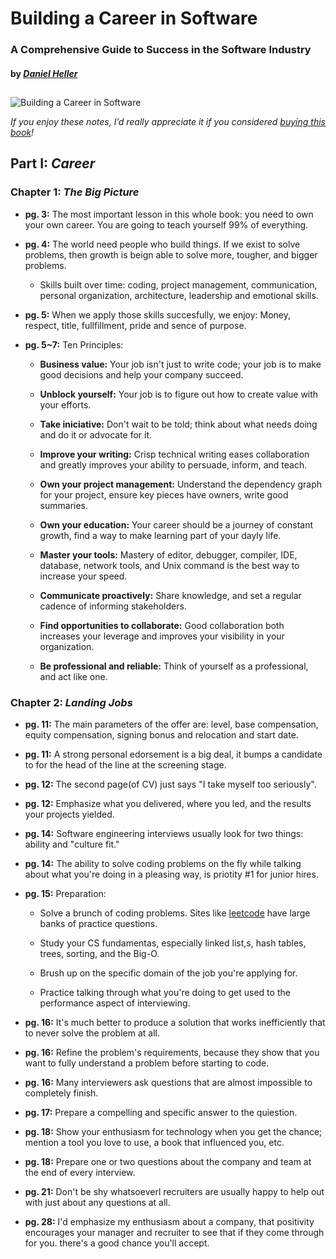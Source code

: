 # Building a Career in Software

### __A Comprehensive Guide to Success in the Software Industry__

#### by _[Daniel Heller](https://www.goodreads.com/author/show/708779.Daniel_Heller)_

##

![Building a Career in Software](https://m.media-amazon.com/images/I/51gtFp1AByL._SL1254_.jpg "Building a Carer in Software cover")

*If you enjoy these notes, I’d really appreciate it if you considered [buying this book](https://www.amazon.com/Building-Career-Software-Comprehensive-Industry/dp/1484261461)!*

## __Part I:__ _Career_

### __Chapter 1:__ _The Big Picture_

* __pg. 3:__ The most important lesson in this whole book: you need to own your own career. You are going to teach yourself 99% of everything.

* __pg. 4:__ The world need people who build things. If we exist to solve problems, then growth is beign able to solve more, tougher, and bigger problems.
    
    * Skills built over time: coding, project management, communication, personal organization, architecture, leadership and emotional skills.

* __pg. 5:__ When we apply those skills succesfully, we enjoy: Money, respect, title, fullfillment, pride and sence of purpose.

* __pg. 5~7:__ Ten Principles:

    * __Business value:__ Your job isn't just to write code; your job is to make good decisions and help your company succeed.

    * __Unblock yourself:__ Your job is to figure out how to create value with your efforts.

    * __Take iniciative:__ Don't wait to be told; think about what needs doing and do it or advocate for it.

    * __Improve your writing:__ Crisp technical writing eases collaboration and greatly improves your ability to persuade, inform, and teach.

    * __Own your project management:__ Understand the dependency graph for your project, ensure key pieces have owners, write good summaries.

    * __Own your education:__ Your career should be a journey of constant growth, find a way to make learning part of your dayly life.

    * __Master your tools:__ Mastery of editor, debugger, compiler, IDE, database, network tools, and Unix command is the best way to increase your speed.

    * __Communicate proactively:__ Share knowledge, and set a regular cadence of informing stakeholders.

    * __Find opportunities to collaborate:__ Good collaboration both increases your leverage and improves your visibility in your organization.

    * __Be professional and reliable:__ Think of yourself as a professional, and act like one.

### __Chapter 2:__ _Landing Jobs_

* __pg. 11:__ The main parameters of the offer are: level, base compensation, equity compensation, signing bonus and relocation and start date.

* __pg. 11:__ A strong personal edorsement is a big deal, it bumps a candidate to for the head of the line at the screening stage.

* __pg. 12:__ The second page(of CV) just says "I take myself too seriously".

* __pg. 12:__ Emphasize what you delivered, where you led, and the results your projects yielded.

* __pg. 14:__ Software engineering interviews usually look for two things: ability and "culture fit."

* __pg. 14:__ The ability to solve coding problems on the fly while talking about what you're doing in a pleasing way, is priotity #1 for junior hires.

* __pg. 15:__ Preparation:

    * Solve a brunch of coding problems. Sites like [leetcode](https://www.leetcode.com) have large banks of practice questions.

    * Study your CS fundamentas, especially linked list,s, hash tables, trees, sorting, and the Big-O.

    * Brush up on the specific domain of the job you're applying for.

    * Practice talking through what you're doing to get used to the performance aspect of interviewing.

* __pg. 16:__ It's much better to produce a solution that works inefficiently that to never solve the problem at all.

* __pg. 16:__ Refine the problem's requirements, because they show that you want to fully understand a problem before starting to code.

* __pg. 16:__ Many interviewers ask questions that are almost impossible to completely finish.

* __pg. 17:__ Prepare a compelling and specific answer to the quiestion.

* __pg. 18:__ Show your enthusiasm for technology when you get the chance; mention a tool you love to use, a book that influenced you, etc.

* __pg. 18:__ Prepare one or two questions about the company and team at the end of every interview.

* __pg. 21:__ Don't be shy whatsoeverl recruiters are usually happy to help out with just about any questions at all.

* __pg. 28:__ I'd emphasize my enthusiasm about a company, that positivity encourages your manager and recruiter to see that if they come through for you. there's a good chance you'll accept.